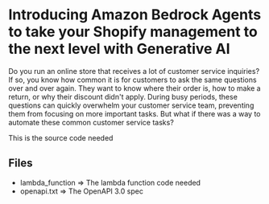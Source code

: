 # Introducing Amazon Bedrock Agents to take your Shopify management to the next level with Generative AI

Do you run an online store that receives a lot of customer service inquiries? If so, you know how common it is for customers to ask the same questions over and over again. They want to know where their order is, how to make a return, or why their discount didn't apply. During busy periods, these questions can quickly overwhelm your customer service team, preventing them from focusing on more important tasks. But what if there was a way to automate these common customer service tasks?

This is the source code needed


## Files

- lambda_function => The lambda function code needed
- openapi.txt => The OpenAPI 3.0 spec


